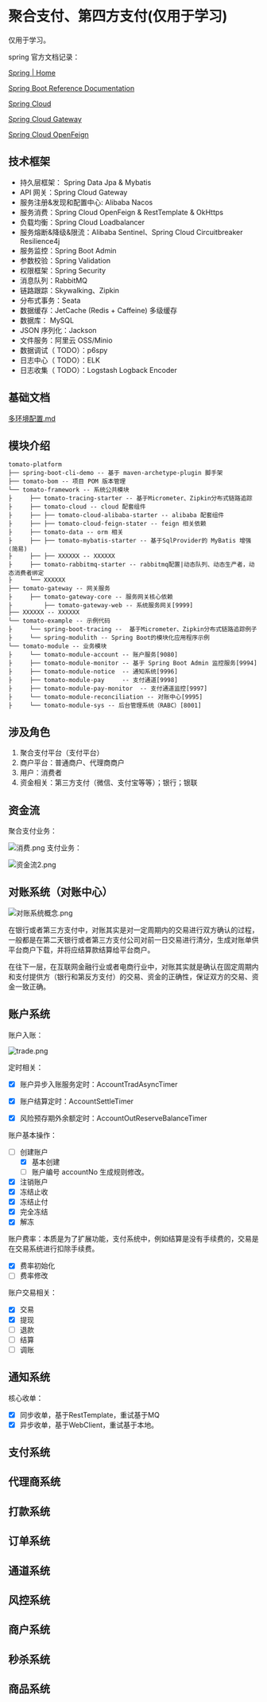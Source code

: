 # 聚合支付、第四方支付(仅用于学习)

仅用于学习。

spring 官方文档记录：

[Spring | Home](https://spring.io/)

[Spring Boot Reference Documentation](https://docs.spring.io/spring-boot/docs/current/reference/htmlsingle/)

[Spring Cloud](https://docs.spring.io/spring-cloud/docs/current/reference/htmlsingle/)

[Spring Cloud Gateway](https://docs.spring.io/spring-cloud-gateway/docs/current/reference/html/)

[Spring Cloud OpenFeign](https://docs.spring.io/spring-cloud-openfeign/docs/current/reference/html/)

## 技术框架

- 持久层框架： Spring Data Jpa & Mybatis
- API 网关：Spring Cloud Gateway
- 服务注册&发现和配置中心: Alibaba Nacos
- 服务消费：Spring Cloud OpenFeign & RestTemplate & OkHttps
- 负载均衡：Spring Cloud Loadbalancer
- 服务熔断&降级&限流：Alibaba Sentinel、Spring Cloud Circuitbreaker Resilience4j
- 服务监控：Spring Boot Admin
- 参数校验：Spring Validation
- 权限框架：Spring Security
- 消息队列：RabbitMQ
- 链路跟踪：Skywalking、Zipkin
- 分布式事务：Seata
- 数据缓存：JetCache (Redis + Caffeine) 多级缓存
- 数据库： MySQL
- JSON 序列化：Jackson
- 文件服务：阿里云 OSS/Minio
- 数据调试（ TODO）：p6spy
- 日志中心（ TODO）：ELK
- 日志收集（ TODO）：Logstash Logback Encoder

## 基础文档

[多环境配置.md](doc%2F%E5%A4%9A%E7%8E%AF%E5%A2%83%E9%85%8D%E7%BD%AE.md)


## 模块介绍

```text
tomato-platform
├── spring-boot-cli-demo -- 基于 maven-archetype-plugin 脚手架
├── tomato-bom -- 项目 POM 版本管理
└── tomato-framework -- 系统公共模块
├     ├── tomato-tracing-starter -- 基于Micrometer、Zipkin分布式链路追踪
├     ├── tomato-cloud -- cloud 配套组件
├     ├── ├── tomato-cloud-alibaba-starter -- alibaba 配套组件
├     ├── ├── tomato-cloud-feign-stater -- feign 相关依赖
├     ├── tomato-data -- orm 相关
├     ├── ├── tomato-mybatis-starter -- 基于SqlProvider的 MyBatis 增强(简易)
├     ├── ├── XXXXXX -- XXXXXX
├     ├── tomato-rabbitmq-starter -- rabbitmq配置|动态队列、动态生产者，动态消费者绑定
├     └── XXXXXX
├── tomato-gateway -- 网关服务
├     ├── tomato-gateway-core -- 服务网关核心依赖
├		  ├── tomato-gateway-web -- 系统服务网关[9999]
├── XXXXXX -- XXXXXX
└── tomato-example -- 示例代码
├     └── spring-boot-tracing --  基于Micrometer、Zipkin分布式链路追踪例子
├     └── spring-modulith -- Spring Boot的模块化应用程序示例
└── tomato-module -- 业务模块
├     └── tomato-module-account -- 账户服务[9080]
├     ├── tomato-module-monitor -- 基于 Spring Boot Admin 监控服务[9994]
├     ├── tomato-module-notice  -- 通知系统[9996]
├     ├── tomato-module-pay     -- 支付通道[9998]
├     ├── tomato-module-pay-monitor  -- 支付通道监控[9997]
├     └── tomato-module-reconciliation -- 对账中心[9995]
├     └── tomato-module-sys -- 后台管理系统（RABC）[8001]
```

## 涉及角色

1. 聚合支付平台（支付平台）
2. 商户平台：普通商户、代理商商户
3. 用户：消费者
4. 资金相关：第三方支付（微信、支付宝等等）；银行；银联

## 资金流

聚合支付业务：

![消费.png](doc%2Fimage%2F%E6%B6%88%E8%B4%B9.png)
支付业务：

![资金流2.png](doc%2Fimage%2F%E8%B5%84%E9%87%91%E6%B5%812.png)

##  对账系统（对账中心）

![对账系统概念.png](doc%2Fimage%2F%E5%AF%B9%E8%B4%A6%E7%B3%BB%E7%BB%9F%E6%A6%82%E5%BF%B5.png)

在银行或者第三方支付中，对账其实是对一定周期内的交易进行双方确认的过程，一般都是在第二天银行或者第三方支付公司对前一日交易进行清分，生成对账单供平台商户下载，并将应结算款结算给平台商户。

在往下一层，在互联网金融行业或者电商行业中，对账其实就是确认在固定周期内和支付提供方（银行和第反方支付）的交易、资金的正确性，保证双方的交易、资金一致正确。





## 账户系统

账户入账：

![trade.png](doc%2Fimage%2Ftrade.png)




定时相关：

- [x] 账户异步入账服务定时：AccountTradAsyncTimer

- [x] 账户结算定时：AccountSettleTimer
- [x] 风险预存期外余额定时：AccountOutReserveBalanceTimer

账户基本操作：

- [ ] 创建账户
  - [x] 基本创建
  - [ ] 账户编号 accountNo 生成规则修改。
- [x] 注销账户
- [x] 冻结止收
- [x] 冻结止付
- [x] 完全冻结
- [x] 解冻

账户费率：本质是为了扩展功能，支付系统中，例如结算是没有手续费的，交易是在交易系统进行扣除手续费。

- [x] 费率初始化
- [ ] 费率修改

账户交易相关：

- [x] 交易
- [x] 提现
- [ ] 退款
- [ ] 结算
- [ ] 调账

## 通知系统

核心收单：

- [x] 同步收单，基于RestTemplate，重试基于MQ
- [x] 异步收单，基于WebClient，重试基于本地。

## 支付系统
## 代理商系统
## 打款系统
## 订单系统
## 通道系统
## 风控系统
## 商户系统
## 秒杀系统
## 商品系统